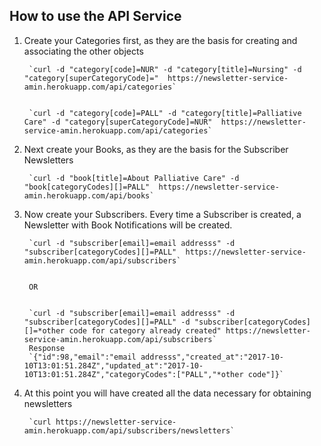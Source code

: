 ## How to use the API Service

1. Create your Categories first, as they are the basis for creating and associating the other objects

        `curl -d "category[code]=NUR" -d "category[title]=Nursing" -d "category[superCategoryCode]="  https://newsletter-service-amin.herokuapp.com/api/categories`


        `curl -d "category[code]=PALL" -d "category[title]=Palliative Care" -d "category[superCategoryCode]=NUR"  https://newsletter-service-amin.herokuapp.com/api/categories`


2. Next create your Books, as they are the basis for the Subscriber Newsletters


        `curl -d "book[title]=About Palliative Care" -d "book[categoryCodes][]=PALL"  https://newsletter-service-amin.herokuapp.com/api/books`




3. Now create your Subscribers.  Every time a Subscriber is created, a Newsletter with Book Notifications will be created.  

 
        `curl -d "subscriber[email]=email addresss" -d "subscriber[categoryCodes][]=PALL"  https://newsletter-service-amin.herokuapp.com/api/subscribers`


        OR


        `curl -d "subscriber[email]=email addresss" -d "subscriber[categoryCodes][]=PALL" -d "subscriber[categoryCodes][]=*other code for category already created" https://newsletter-service-amin.herokuapp.com/api/subscribers`
        Response
        `{"id":98,"email":"email addresss","created_at":"2017-10-10T13:01:51.284Z","updated_at":"2017-10-10T13:01:51.284Z","categoryCodes":["PALL","*other code"]}`


4. At this point you will have created all the data necessary for obtaining newsletters


        `curl https://newsletter-service-amin.herokuapp.com/api/subscribers/newsletters`



















